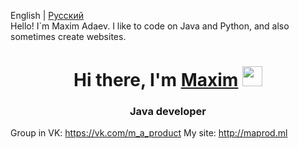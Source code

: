 English | [Русский](README_RU.md) <br>
Hello! I`m Maxim Adaev. I like to code on Java and Python, and also sometimes create websites.
<h1 align="center">Hi there, I'm <a href="https://daniilshat.ru/" target="_blank">Maxim</a> 
<img src="https://github.com/blackcater/blackcater/raw/main/images/Hi.gif" height="32"/></h1>
<h3 align="center">Java developer</h3>

Group in VK: https://vk.com/m_a_product
My site: http://maprod.ml
